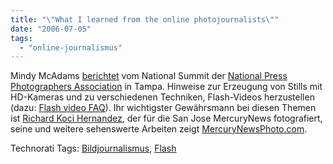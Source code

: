 ```yaml
---
title: "\"What I learned from the online photojournalists\""
date: "2006-07-05"
tags: 
  - "online-journalismus"
---
```


Mindy McAdams [berichtet](http://tojou.blogspot.com/2006/06/what-i-learned-from-online.html) vom National Summit der [National Press Photographers Association](http://www.nppa.org/) in Tampa. Hinweise zur Erzeugung von Stills mit HD-Kameras und zu verschiedenen Techniken, Flash-Videos herzustellen (dazu: [Flash video FAQ](http://www.flashvideofaq.com/)). Ihr wichtigster Gewährsmann bei diesen Themen ist [Richard Koci Hernandez](http://www.mercurynewsphoto.com/photogs/richard_h/koci/koci_gallery/kocigallery.html), der für die San Jose MercuryNews fotografiert, seine und weitere sehenswerte Arbeiten zeigt [MercuryNewsPhoto.com](http://www.mercurynewsphoto.com/photographer-galleries/).

Technorati Tags: [Bildjournalismus](http://www.technorati.com/tag/Bildjournalismus), [Flash](http://www.technorati.com/tag/Flash)
